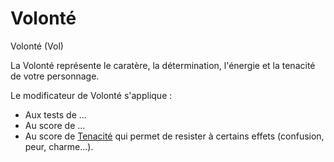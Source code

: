 # Volonté 

Volonté (Vol)  

La Volonté représente le caratère, la détermination, l'énergie et la tenacité de votre personnage.  

Le modificateur de Volonté s'applique :  
- Aux tests de ...  
- Au score de ...  
- Au score de [Tenacité]() qui permet de resister à certains effets (confusion, peur, charme...).  

